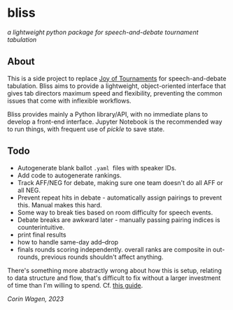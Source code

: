 # bliss
*a lightweight python package for speech-and-debate tournament tabulation*

## About
This is a side project to replace [Joy of Tournaments](https://www.joyoftournaments.com/) for speech-and-debate tabulation.
Bliss aims to provide a lightweight, object-oriented interface that gives tab directors maximum speed and flexibility, 
preventing the common issues that come with inflexible workflows.

Bliss provides mainly a Python library/API, with no immediate plans to develop a front-end interface. 
Jupyter Notebook is the recommended way to run things, with frequent use of *pickle* to save state.

## Todo
- Autogenerate blank ballot ``.yaml``  files with speaker IDs.
- Add code to autogenerate rankings.
- Track AFF/NEG for debate, making sure one team doesn't do all AFF or all NEG.
- Prevent repeat hits in debate - automatically assign pairings to prevent this. Manual makes this hard.
- Some way to break ties based on room difficulty for speech events.
- Debate breaks are awkward later - manually passing pairing indices is counterintuitive.
- print final results
- how to handle same-day add–drop
- finals rounds scoring independently. overall ranks are composite in out-rounds, previous rounds shouldn't affect anything.

There's something more abstractly wrong about how this is setup, relating to data structure and flow, that's difficult to fix without a larger investment of time than I'm willing to spend. Cf. [this guide](https://www.csun.edu/~dgw61315/handtab.html).
  
*Corin Wagen, 2023*
